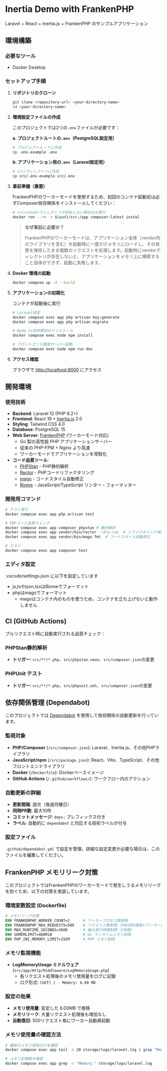 # Inertia Demo with FrankenPHP

Laravel + React + Inertia.js + FrankenPHP のサンプルアプリケーション

## 環境構築

### 必要なツール

- Docker Desktop

### セットアップ手順

1. **リポジトリのクローン**

   ```bash
   git clone <repository-url> <your-directory-name>
   cd <your-directory-name>
   ```

2. **環境設定ファイルの作成**

   このプロジェクトでは2つの`.env`ファイルが必要です：

   **a. プロジェクトルートの`.env`（PostgreSQL設定用）**

   ```bash
   # プロジェクトルートに作成
   cp .env.example .env
   ```

   **b. アプリケーション用の`.env`（Laravel設定用）**

   ```bash
   # src/ディレクトリに作成
   cp src/.env.example src/.env
   ```

3. **事前準備（重要）**

   FrankenPHPのワーカーモードを使用するため、初回のコンテナ起動前は必ずComposer依存関係をインストールしてください：

   ```bash
   # src/vendorディレクトリが存在しない場合のみ実行
   docker run --rm -v $(pwd)/src:/app composer:latest instal
   ```

   > **なぜ事前に必要か？**
   >
   > FrankenPHPのワーカーモードは、アプリケーション全体（vendor内のライブラリを含む）を起動時に一度だけメモリにロードし、その状態を保持したまま複数のリクエストを処理します。起動時にvendorディレクトリが存在しないと、アプリケーションをメモリ上に構築すること自体ができず、起動に失敗します。

4. **Docker 環境の起動**

   ```bash
   docker compose up -d --build
   ```

5. **アプリケーションの初期化**

   コンテナが起動後に実行

   ```bash
   # Laravel設定
   docker compose exec app php artisan key:generate
   docker compose exec app php artisan migrate
   ```

   ```bash
   # Node.js依存関係のインストール
   docker compose exec node npm install

   # フロントエンド開発サーバー起動
   docker compose exec node npm run dev
   ```

6. **アクセス確認**

   ブラウザで <http://localhost:8000> にアクセス

## 開発環境

### 使用技術

- **Backend**: Laravel 12 (PHP 8.2+)
- **Frontend**: React 19 + [Inertia.js](https://inertiajs.com/) 2.0
- **Styling**: Tailwind CSS 4.0
- **Database**: PostgreSQL 15
- **Web Server**: [FrankenPHP](https://frankenphp.dev/) (ワーカーモード対応)
  - Go 製の高性能 PHP アプリケーションサーバー
  - 従来の PHP-FPM + Nginx より高速
  - ワーカーモードでアプリケーションを常駐化
- **コード品質ツール**:
  - [PHPStan](https://phpstan.org/) - PHP静的解析
  - [Rector](https://getrector.com/) - PHPコードリファクタリング
  - [mago](https://github.com/carthage-software/mago) - コードスタイル自動修正
  - [Biome](https://biomejs.dev/) - JavaScript/TypeScript リンター・フォーマッター

### 開発用コマンド

```bash
# テスト実行
docker compose exec app php artisan test

# PHPコード品質チェック
docker compose exec app composer phpstan # 静的解析
docker compose exec app vendor/bin/rector --dry-run  # リファクタリング候補確認
docker compose exec app vendor/bin/mago fmt  # コードスタイル自動修正

# テスト
docker compose exec app composer test
```

### エディタ設定

.vscode/settings.json に以下を設定しています

- js,tsやjson,tsxはBiomeでフォーマット
- phpはmagoでフォーマット
  - magoはコンテナ内のものを使うため、コンテナを立ち上げないと動作しません

## CI (GitHub Actions)

プルリクエスト時に自動実行される品質チェック：

### PHPStan静的解析

- **トリガー**: `src/**/*.php`、`src/phpstan.neon`、`src/composer.json`の変更

### PHPUnit テスト

- **トリガー**: `src/**/*.php`、`src/phpunit.xml`、`src/composer.json`の変更

## 依存関係管理 (Dependabot)

このプロジェクトでは [Dependabot](https://docs.github.com/en/code-security/dependabot) を使用して依存関係の自動更新を行っています。

### 監視対象

- **PHP/Composer** (`/src/composer.json`): Laravel、Inertia.js、その他PHPライブラリ
- **JavaScript/npm** (`/src/package.json`): React、Vite、TypeScript、その他フロントエンドライブラリ
- **Docker** (`/Dockerfile`): Dockerベースイメージ
- **GitHub Actions** (`/.github/workflows/`): ワークフロー内のアクション

### 自動更新の詳細

- **更新間隔**: 週次（毎週月曜日）
- **同時PR数**: 最大10件
- **コミットメッセージ**: `deps:` プレフィックス付き
- **ラベル**: 自動的に `dependabot` と対応する技術ラベルが付与

### 設定ファイル

`.github/dependabot.yml` で設定を管理。詳細な設定変更が必要な場合は、このファイルを編集してください。

## FrankenPHP メモリリーク対策

このプロジェクトではFrankenPHPのワーカーモードで発生しうるメモリリークを防ぐため、以下の対策を実装しています。

### 環境変数設定 (Dockerfile)

```dockerfile
# メモリリーク対策
ENV FRANKENPHP_WORKER_COUNT=2      # ワーカープロセス数制限
ENV FRANKENPHP_MAX_REQUESTS=500    # リクエスト数制限（500回処理後にワーカー再起動）
ENV MAX_RUNTIME_SECONDS=3600       # 最大実行時間制限（1時間）
ENV GOMEMLIMIT=480MiB              # Go ランタイムメモリ制限
ENV PHP_INI_MEMORY_LIMIT=192M      # PHP メモリ制限
```

### メモリ監視機能

- **LogMemoryUsage ミドルウェア** (`src/app/Http/Middleware/LogMemoryUsage.php`)
  - 各リクエスト処理後のメモリ使用量をログに記録
  - ログ形式: `[GET] / - Memory: 6.00 MB`

### 設定の効果

- **メモリ使用量**: 安定した 6.00MB で推移
- **メモリリーク**: 大量リクエスト処理後も増加なし
- **自動復旧**: 500リクエスト毎にワーカー自動再起動

### メモリ使用量の確認方法

```bash
# 最新のメモリ使用ログを確認
docker compose exec app tail -n 20 storage/logs/laravel.log | grep "Memory:"

# メモリ記録数を確認
docker compose exec app grep -c "Memory:" storage/logs/laravel.log
```
